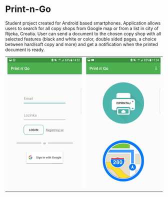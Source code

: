# Print-n-Go
Student project created for Android based smartphones. 
Application allows users to search for all copy shops from Google map or from a list in city of Rijeka, Croatia. User can send a document to the chosen copy shop with all selected features (black and white or color, double sided pages, a choice between hard/soft copy and more) and get a notification when the printed document is ready.


<table class="style2">
    <tr>
        <td class="style8" align="center">
            <img src="/images/login.png" /></td>
        <td class="style8">
            <img src="/images/menu.png" /></td>
    </tr>
</table>
